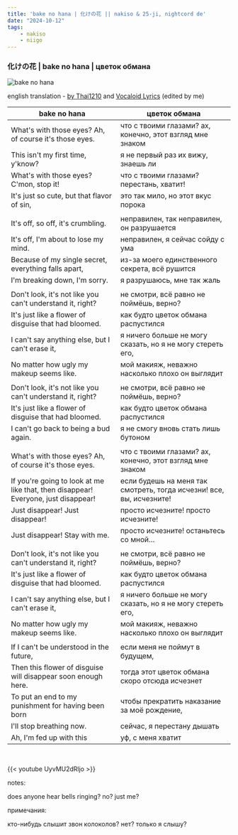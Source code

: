 ```yaml
---
title: 'bake no hana | 化けの花 || nakiso & 25-ji, nightcord de'
date: "2024-10-12"
tags:
    - nakiso
    - niigo
---
```


### 化けの花 | bake no hana | цветок обмана

![bake no hana](images/niigo/songs/Bake_no_Hana_Game_Cover.heic)

english translation - [by Thai1210](https://projectsekai.fandom.com/wiki/Bake_no_Hana#Romaji) and [Vocaloid Lyrics](https://vocaloidlyrics.fandom.com/wiki/化けの花_(Bake_no_Hana)) (edited by me)

bake no hana | цветок обмана
--|--
What's with those eyes? Ah, of course it's those eyes. | что с твоими глазами? ах, конечно, этот взгляд мне знаком
This isn't my first time, y'know? | я не первый раз их вижу, знаешь ли
What's with those eyes? C'mon, stop it! | что с твоими глазами? перестань, хватит!
It's just so cute, but that flavor of sin, | это так мило, но этот вкус порока
|||
It's off, so off, it's crumbling. | неправилен, так неправилен, он разрушается
It's off, I'm about to lose my mind. | неправилен, я сейчас сойду с ума
Because of my single secret, everything falls apart, | из-за моего единственного секрета, всё рушится
I'm breaking down, I'm sorry. | я разрушаюсь, мне так жаль
|||
Don't look, it's not like you can't understand it, right? | не смотри, всё равно не поймёшь, верно?
It's just like a flower of disguise that had bloomed. | как будто цветок обмана распустился
I can't say anything else, but I can't erase it, | я ничего больше не могу сказать, но я не могу стереть его,
No matter how ugly my makeup seems like. | мой макияж, неважно насколько плохо он выглядит 
|||
Don't look, it's not like you can't understand it, right? | не смотри, всё равно не поймёшь, верно?
It's just like a flower of disguise that had bloomed. | как будто цветок обмана распустился
I can't go back to being a bud again. | я не смогу вновь стать лишь бутоном
|||
What's with those eyes? Ah, of course it's those eyes. | что с твоими глазами? ах, конечно, этот взгляд мне знаком
If you're going to look at me like that, then disappear! Everyone, just disappear! | если будешь на меня так смотреть, тогда исчезни! все, вы, исчезните!
Just disappear! Just disappear! | просто исчезните! просто исчезните!
Just disappear! Stay with me. | просто исчезните! останьтесь со мной…
|||
Don't look, it's not like you can't understand it, right? | не смотри, всё равно не поймёшь, верно?
It's just like a flower of disguise that had bloomed. | как будто цветок обмана распустился
I can't say anything else, but I can't erase it, | я ничего больше не могу сказать, но я не могу стереть его,
No matter how ugly my makeup seems like. | мой макияж, неважно насколько плохо он выглядит
|||
If I can't be understood in the future, | если меня не поймут в будущем,
Then this flower of disguise will disappear soon enough here. | тогда этот цветок обмана скоро отсюда исчезнет
To put an end to my punishment for having been born | чтобы прекратить наказание за моё рождение,
I'll stop breathing now. | сейчас, я перестану дышать
Ah, I'm fed up with this | уф, с меня хватит

<br>

{{< youtube UyvMU2dRljo >}}

notes:

does anyone hear bells ringing? no? just me? 

примечания:

кто-нибудь слышит звон колоколов? нет? только я слышу?